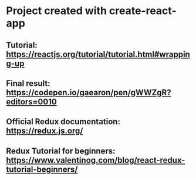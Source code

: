 # Project created with create-react-app
## Tutorial: https://reactjs.org/tutorial/tutorial.html#wrapping-up
## Final result: https://codepen.io/gaearon/pen/gWWZgR?editors=0010

## Official Redux documentation: https://redux.js.org/
## Redux Tutorial for beginners: https://www.valentinog.com/blog/react-redux-tutorial-beginners/
